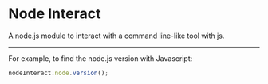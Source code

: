 # Node Interact
A node.js module to interact with a command line-like tool with js.

--------------------

For example, to find the node.js version with Javascript:
```javascript
nodeInteract.node.version();
```
